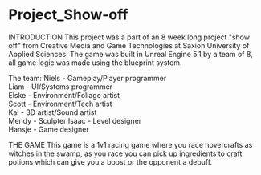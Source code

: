 # Project_Show-off
INTRODUCTION
This project was a part of an 8 week long project "show off" from Creative Media and Game Technologies at Saxion University of Applied Sciences. The game was built in Unreal Engine 5.1 by a team of 8, all game logic was made using the blueprint system.

The team:
Niels - Gameplay/Player programmer  
Liam - UI/Systems programmer  
Elske - Environment/Foliage artist  
Scott - Environment/Tech artist  
Kai - 3D artist/Sound artist  
Mendy - Sculpter
Isaac - Level designer  
Hansje - Game designer  

THE GAME
This game is a 1v1 racing game where you race hovercrafts as witches in the swamp, as you race you can pick up ingredients to craft potions which can give you a boost or the opponent a debuff. 
